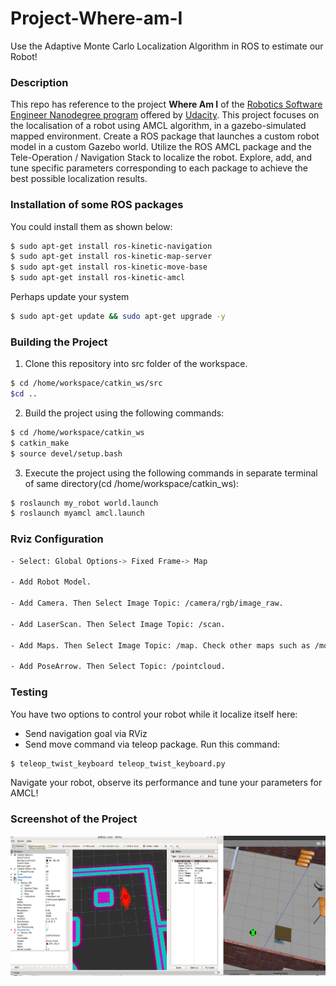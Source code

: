 # Project-Where-am-I
Use the Adaptive Monte Carlo Localization Algorithm in ROS to estimate our Robot!
### Description
This repo has reference to the project **Where Am I** of the [Robotics Software Engineer Nanodegree program](https://www.udacity.com/course/robotics-software-engineer--nd209) offered by [Udacity](https://www.udacity.com/). This project focuses on the localisation of a robot using AMCL algorithm, in a gazebo-simulated mapped environment.
Create a ROS package that launches a custom robot model in a custom Gazebo world.
Utilize the ROS AMCL package and the Tele-Operation / Navigation Stack to localize the robot.
Explore, add, and tune specific parameters corresponding to each package to achieve the best possible localization results.
### Installation of some ROS packages
You could install them as shown below:
```sh
$ sudo apt-get install ros-kinetic-navigation
$ sudo apt-get install ros-kinetic-map-server
$ sudo apt-get install ros-kinetic-move-base
$ sudo apt-get install ros-kinetic-amcl
```
Perhaps update your system
```sh
$ sudo apt-get update && sudo apt-get upgrade -y
```
### Building the Project
1. Clone this repository into src folder of the workspace.
```sh
$ cd /home/workspace/catkin_ws/src
$cd ..
```
2. Build the project using the following commands:
```sh
$ cd /home/workspace/catkin_ws
$ catkin_make
$ source devel/setup.bash
```
3. Execute the project using the following commands in separate terminal of same directory(cd /home/workspace/catkin_ws):
```sh
$ roslaunch my_robot world.launch 
$ roslaunch myamcl amcl.launch
```
### Rviz Configuration
```sh
- Select: Global Options-> Fixed Frame-> Map

- Add Robot Model.

- Add Camera. Then Select Image Topic: /camera/rgb/image_raw.

- Add LaserScan. Then Select Image Topic: /scan.

- Add Maps. Then Select Image Topic: /map. Check other maps such as /move_base/local_costmap/costmap /move_base/global_costmap/costmap

- Add PoseArrow. Then Select Topic: /pointcloud.
```
### Testing
You have two options to control your robot while it localize itself here:
-	Send navigation goal via RViz
-	Send move command via teleop package. Run this command: 
```sh 
$ teleop_twist_keyboard teleop_twist_keyboard.py 
```
Navigate your robot, observe its performance and tune your parameters for AMCL! 
### Screenshot of the Project
![](https://github.com/Nanda-maker/Project-Where-am-I/blob/master/ScreenShotRobot.PNG)
